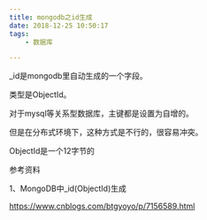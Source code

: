 ```yaml
---
title: mongodb之id生成
date: 2018-12-25 10:50:17
tags:
	- 数据库

---
```




_id是mongodb里自动生成的一个字段。

类型是ObjectId。

对于mysql等关系型数据库，主键都是设置为自增的。

但是在分布式环境下，这种方式是不行的，很容易冲突。

ObjectId是一个12字节的



参考资料

1、MongoDB中_id(ObjectId)生成

https://www.cnblogs.com/btgyoyo/p/7156589.html

